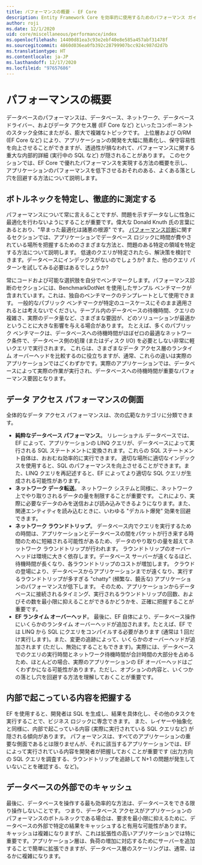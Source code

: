 ```yaml
---
title: パフォーマンスの概要 - EF Core
description: Entity Framework Core を効率的に使用するためのパフォーマンス ガイド
author: roji
ms.date: 12/1/2020
uid: core/miscellaneous/performance/index
ms.openlocfilehash: 14400d81ea3c93e2ebf40e8e585a457abf31478f
ms.sourcegitcommit: 4860d036ea0fb392c28799907bcc924c987d2d7b
ms.translationtype: HT
ms.contentlocale: ja-JP
ms.lasthandoff: 12/17/2020
ms.locfileid: "97657686"
---
```

# <a name="introduction-to-performance"></a>パフォーマンスの概要

データベースのパフォーマンスは、データベース、ネットワーク、データベース ドライバー、およびデータ アクセス層 (EF Core など) といったコンポーネントのスタック全体にまたがる、膨大で複雑なトピックです。 上位層および O/RM (EF Core など) により、アプリケーションの開発を大幅に簡素化し、保守容易性を向上させることができますが、透過性が損なわれて、パフォーマンスに関する重大な内部的詳細 (実行中の SQL など) が隠されることがあります。 このセクションでは、EF Core で優れたパフォーマンスを実現する方法の概要を示し、アプリケーションのパフォーマンスを低下させるおそれのある、よくある落とし穴を回避する方法について説明します。

## <a name="identify-bottlenecks-and-measure-measure-measure"></a>ボトルネックを特定し、徹底的に測定する

パフォーマンスについて常に言えることですが、問題を示すデータなしに性急に最適化を行わないようにすることが重要です。偉大な Donald Knuth 氏の言葉にあるとおり、"早まった最適化は諸悪の根源" です。 [パフォーマンス診断](xref:core/performance/performance-diagnosis)に関するセクションでは、アプリケーションでデータベース ロジックに時間が費やされている場所を把握するためのさまざまな方法と、問題のある特定の領域を特定する方法について説明します。 低速のクエリが特定されたら、解決策を検討できます。データベースにインデックスがないのでしょうか? また、他のクエリ パターンを試してみる必要はあるでしょうか?

常にコードおよび可能な選択肢を自分でベンチマークします。パフォーマンス診断のセクションには、BenchmarkDotNet を使用したサンプル ベンチマークが含まれています。これは、独自のベンチマークのテンプレートとして使用できます。 一般的なパブリック ベンチマークが特定のユースケースにそのまま適用されるとは考えないでください。テーブル内のデータベースの待機時間、クエリの複雑さ、実際のデータ量など、さまざまな要因が、どのソリューションが最適かということに大きな影響を与える場合があります。 たとえば、多くのパブリック ベンチマークは、データベースへの待機時間がほぼゼロの最適なネットワーク条件で、データベース側の処理 (またはディスク I/O) を必要としない非常に軽いクエリで実行されます。 これらは、さまざまなデータ アクセス層のランタイム オーバーヘッドを比較するのに役立ちますが、通常、これらの違いは実際のアプリケーションではごくわずかです。実際のアプリケーションでは、データベースによって実際の作業が実行され、データベースへの待機時間が重要なパフォーマンス要因となります。

## <a name="aspects-of-data-access-performance"></a>データ アクセス パフォーマンスの側面

全体的なデータ アクセス パフォーマンスは、次の広範なカテゴリに分類できます。

* **純粋なデータベース パフォーマンス**。 リレーショナル データベースでは、EF によって、アプリケーションの LINQ クエリが、データベースによって実行される SQL ステートメントに変換されます。これらの SQL ステートメント自体は、おおむね効率的に実行できます。 適切な場所に適切なインデックスを使用すると、SQL のパフォーマンスを向上させることができます。また、LINQ クエリを再記述すると、EF によってより適切な SQL クエリが生成される可能性があります。
* **ネットワーク データ転送**。 ネットワーク システムと同様に、ネットワーク上でやり取りされるデータの量を制限することが重要です。 これにより、実際に必要なデータのみを送信および読み込みできるようになります。また、関連エンティティを読み込むときに、いわゆる "デカルト爆発" 効果を回避できます。
* **ネットワーク ラウンドトリップ**。 データベース内でクエリを実行するための時間は、アプリケーションとデータベースの間をパケットが行き来する時間のために短縮される可能性があるため、データのやり取りの量を超えてネットワーク ラウンドトリップが行われます。 ラウンドトリップのオーバーヘッドは環境に大きく依存します。データベース サーバーが遠くなるほど、待機時間が長くなり、各ラウンドトリップのコストが増加します。 クラウドの登場により、データベースからアプリケーションまでが遠くなり、実行するラウンドトリップが多すぎる "chatty" (頻繁な、饒舌な) アプリケーションのパフォーマンスが低下します。 そのため、アプリケーションからデータベースに接続されるタイミング、実行されるラウンドトリップの回数、およびその数を最小限に抑えることができるかどうかを、正確に把握することが重要です。
* **EF ランタイム オーバーヘッド**。 最後に、EF 自体により、データベース操作にいくらかのランタイム オーバーヘッドが追加されます。たとえば、EF では LINQ から SQL にクエリをコンパイルする必要があります (通常は 1 回だけ実行します)。また、変更の追跡によって、いくらかのオーバーヘッドが追加されます (ただし、無効にすることもできます)。実際には、データベースでのクエリの実行時間とネットワーク待機時間が合計時間の大部分を占めるため、ほとんどの場合、実際のアプリケーションの EF オーバーヘッドはごくわずかになる可能性があります。ただし、オプションの内容と、いくつかの落とし穴を回避する方法を理解しておくことが重要です。

## <a name="know-whats-happening-under-the-hood"></a>内部で起こっている内容を把握する

EF を使用すると、開発者は SQL を生成し、結果を具体化し、その他のタスクを実行することで、ビジネス ロジックに専念できます。 また、レイヤーや抽象化と同様に、内部で起こっている内容 (実際に実行されている SQL クエリなど) が隠される傾向があります。 パフォーマンスは、すべてのアプリケーションの重要な側面であるとは限りませんが、それに該当するアプリケーションでは、EF によって実行されている内容を開発者が把握しておくことが重要です (出力方向の SQL クエリを調査する、ラウンドトリップを追跡して N+1 の問題が発生していないことを確認する、など)。

## <a name="cache-outside-the-database"></a>データベースの外部でのキャッシュ

最後に、データベースを操作する最も効率的な方法は、データベースをできる限り操作しないことです。 つまり、データベース アクセスがアプリケーションのパフォーマンスのボトルネックである場合は、要求を最小限に抑えるために、データベースの外部で特定の結果をキャッシュすると有用な可能性があります。 キャッシュは複雑になりますが、これは拡張性の高いアプリケーションでは特に重要です。アプリケーション層は、負荷の増加に対応するためにサーバーを追加することで簡単に拡張できますが、データベース層のスケーリングは、通常、はるかに複雑になります。
